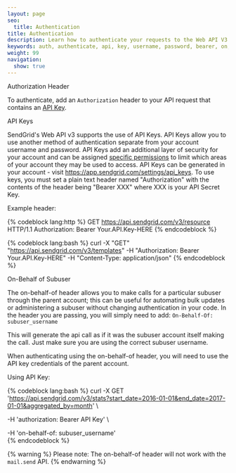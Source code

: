 ```yaml
---
layout: page
seo:
  title: Authentication
title: Authentication
description: Learn how to authenticate your requests to the Web API V3
keywords: auth, authenticate, api, key, username, password, bearer, on, behalf, subuser
weight: 99
navigation:
  show: true
---
```

<page-anchor el="h3">
Authorization Header
</page-anchor>

To authenticate, add an <code>Authorization</code> header to your API
request that contains an [API Key]({{root_url}}/API_Reference/Web_API_v3/API_Keys/index.html).

<page-anchor el="h3">
API Keys
</page-anchor>

SendGrid's Web API v3 supports the use of API Keys. API Keys allow you to use another method of authentication separate from your account username and password. API Keys add an additional layer of security for your account and can be assigned [specific permissions]({{root_url}}/API_Reference/Web_API_v3/API_Keys/api_key_permissions_list.html) to limit which areas of your account they may be used to access. API Keys can be generated in your account - visit <a href="https://app.sendgrid.com/settings/api_keys">https://app.sendgrid.com/settings/api_keys</a>. To use keys, you must set a plain text header named "Authorization" with the contents of the header being "Bearer XXX" where XXX is your API Secret Key.

Example header:

{% codeblock lang:http %}
GET https://api.sendgrid.com/v3/resource HTTP/1.1
Authorization: Bearer Your.API.Key-HERE
{% endcodeblock %}

{% codeblock lang:bash %}
curl -X "GET" "https://api.sendgrid.com/v3/templates" -H "Authorization: Bearer Your.API.Key-HERE" -H "Content-Type: application/json"
{% endcodeblock %}

<page-anchor el="h3">
On-Behalf of Subuser
</page-anchor>

The on-behalf-of header allows you to make calls for a particular subuser through the parent account; this can be useful for automating bulk updates or administering a subuser without changing authentication in your code. In the header you are passing, you will simply need to add: `On-Behalf-Of: subuser_username`

This will generate the api call as if it was the subuser account itself making the call. Just make sure you are using the correct subuser username.

When authenticating using the on-behalf-of header, you will need to use the API key credentials of the parent account.

<page-anchor el="h3">
Using API Key:
</page-anchor>


{% codeblock lang:bash %}
curl -X GET \
   'https://api.sendgrid.com/v3/stats?start_date=2016-01-01&end_date=2017-01-01&aggregated_by=month' \

   -H 'authorization: Bearer API Key' \

   -H 'on-behalf-of: subuser_username' \
{% endcodeblock %}

 {% warning %}
 Please note: The on-behalf-of header will not work with the `mail.send` API.
 {% endwarning %}

